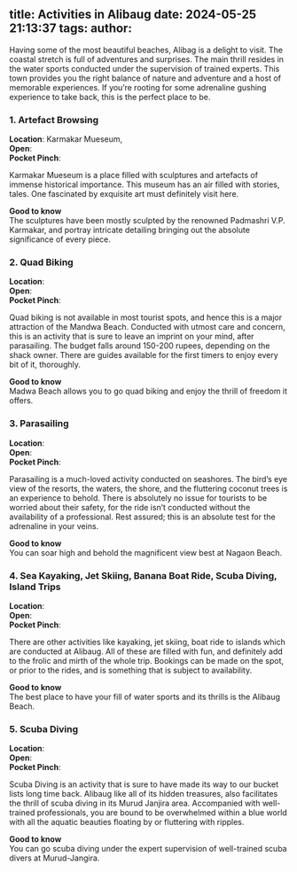 title: Activities in Alibaug
date: 2024-05-25 21:13:37
tags:
author:
---
Having some of the most beautiful beaches, Alibag is a delight to visit. The coastal stretch is full of adventures and surprises. The main thrill resides in the water sports conducted under the supervision of trained experts. This town provides you the right balance of nature and adventure and a host of memorable experiences. If you’re rooting for some adrenaline gushing experience to take back, this is the perfect place to be.

### 1. Artefact Browsing
**Location**: Karmakar Mueseum,<br>
**Open**:<br>
**Pocket Pinch**:

Karmakar Mueseum is a place filled with sculptures and artefacts of immense historical importance. This museum has an air filled with stories, tales. One fascinated by exquisite art must definitely visit here.

**Good to know**<br>
The sculptures have been mostly sculpted by the renowned Padmashri V.P. Karmakar, and portray intricate detailing bringing out the absolute significance of every piece.


### 2. Quad Biking
**Location**:<br>
**Open**:<br>
**Pocket Pinch**:

Quad biking is not available in most tourist spots, and hence this is a major attraction of the Mandwa Beach. Conducted with utmost care and concern, this is an activity that is sure to leave an imprint on your mind, after parasailing. The budget falls around 150-200 rupees, depending on the shack owner. There are guides available for the first timers to enjoy every bit of it, thoroughly.

**Good to know**<br>
Madwa Beach allows you to go quad biking and enjoy the thrill of freedom it offers.


### 3. Parasailing
**Location**:<br>
**Open**:<br>
**Pocket Pinch**:

Parasailing is a much-loved activity conducted on seashores. The bird’s eye view of the resorts, the waters, the shore, and the fluttering coconut trees is an experience to behold. There is absolutely no issue for tourists to be worried about their safety, for the ride isn’t conducted without the availability of a professional. Rest assured; this is an absolute test for the adrenaline in your veins. 

**Good to know**<br>
You can soar high and behold the magnificent view best at Nagaon Beach. 

### 4. Sea Kayaking, Jet Skiing, Banana Boat Ride, Scuba Diving, Island Trips
**Location**:<br>
**Open**:<br>
**Pocket Pinch**:

There are other activities like kayaking, jet skiing, boat ride to islands which are conducted at Alibaug. All of these are filled with fun, and definitely add to the frolic and mirth of the whole trip. Bookings can be made on the spot, or prior to the rides, and is something that is subject to availability.

**Good to know**<br>
The best place to have your fill of water sports and its thrills is the Alibaug Beach.


### 5. Scuba Diving
**Location**:<br>
**Open**:<br>
**Pocket Pinch**:

Scuba Diving is an activity that is sure to have made its way to our bucket lists long time back. Alibaug like all of its hidden treasures, also facilitates the thrill of scuba diving in its Murud Janjira area. Accompanied with well-trained professionals, you are bound to be overwhelmed within a blue world with all the aquatic beauties floating by or fluttering with ripples. 

**Good to know**<br>
You can go scuba diving under the expert supervision of well-trained scuba divers at Murud-Jangira.

